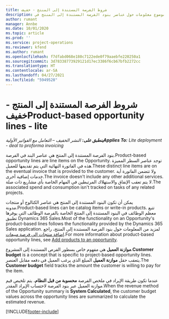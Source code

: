 ```yaml
---
title: شروط الفرصة المستندة إلى المنتج - خفيف
description: يوفر هذا الموضوع معلومات حول عناصر بنود الفرصة المستندة إلى المنتج في Project Operations.
author: rumant
manager: Annbe
ms.date: 10/01/2020
ms.topic: article
ms.prod: ''
ms.service: project-operations
ms.reviewer: kfend
ms.author: rumant
ms.openlocfilehash: f7dfabd068e180c7122ede0f79aaebfe220250a1
ms.sourcegitcommit: 3d78338773929121d17ec3386f6cb67bfb2272cc
ms.translationtype: HT
ms.contentlocale: ar-SA
ms.lasthandoff: 04/27/2021
ms.locfileid: "5949528"
---
```

# <a name="product-based-opportunity-lines---lite"></a><span data-ttu-id="abeeb-103">شروط الفرصة المستندة إلى المنتج - خفيف</span><span class="sxs-lookup"><span data-stu-id="abeeb-103">Product-based opportunity lines - lite</span></span>

<span data-ttu-id="abeeb-104">_**ينطبق على:** النشر الخفيف – التعامل مع الفواتير الأولية_</span><span class="sxs-lookup"><span data-stu-id="abeeb-104">_**Applies To:** Lite deployment - deal to proforma invoicing_</span></span>

<span data-ttu-id="abeeb-105">بنود الفرصة المستندة إلى المنتج هي عناصر البند في الفرصة.</span><span class="sxs-lookup"><span data-stu-id="abeeb-105">Product-based opportunity lines are line items on the Opportunity.</span></span> <span data-ttu-id="abeeb-106">توجد عناصر السطر المميزة هذه في الفاتورة النهائية التي يتم تقديمها للعميل.</span><span class="sxs-lookup"><span data-stu-id="abeeb-106">These distinct line items are on the eventual invoice that is provided to the customer.</span></span> <span data-ttu-id="abeeb-107">ولا تتضمن الفاتورة أية خدمات إضافية أخرى.</span><span class="sxs-lookup"><span data-stu-id="abeeb-107">The invoice doesn't include any other additional services.</span></span> <span data-ttu-id="abeeb-108">لا يتم تعقب الإنفاق والاستهلاك المرتبطين في المهام الخاصة بأي مشاريع ذات صلة.</span><span class="sxs-lookup"><span data-stu-id="abeeb-108">The associated spend and consumption isn't tracked on tasks of any related projects.</span></span>

<span data-ttu-id="abeeb-109">يمكن أن تكون البنود المستندة إلى المنتج هي عناصر الكتالوج أو منتجات مدونة.</span><span class="sxs-lookup"><span data-stu-id="abeeb-109">Product-based lines can be catalog items or write-in products.</span></span> <span data-ttu-id="abeeb-110">تتبع معظم الوظائف في البنود المستندة إلى المنتج الخاصة بالفرصة الوظائف التي يوفرها تطبيق Dynamics 365 Sales.</span><span class="sxs-lookup"><span data-stu-id="abeeb-110">Most of the functionality on an Opportunity's product-based lines follows the functionality provided by the Dynamics 365 Sales application.</span></span> <span data-ttu-id="abeeb-111">لمزيد من المعلومات حول بنود الفرصة المستندة إلى المنتج، راجع [إضافة منتجات إلى فرصة مبيعات](/dynamics365/sales-enterprise/add-products-opportunity).</span><span class="sxs-lookup"><span data-stu-id="abeeb-111">For more information about product-based opportunity lines, see [Add products to an opportunity](/dynamics365/sales-enterprise/add-products-opportunity).</span></span>

<span data-ttu-id="abeeb-112">**موازنة العميل** هي مفهوم خاص بسطور الفرص المستندة إلى المشروع.</span><span class="sxs-lookup"><span data-stu-id="abeeb-112">**Customer budget** is a concept that is specific to project-based opportunity lines.</span></span> <span data-ttu-id="abeeb-113">يتعقب حقل **موازنة العميل** المبلغ الذي يرغب العميل في دفعه مقابل العنصر.</span><span class="sxs-lookup"><span data-stu-id="abeeb-113">The **Customer budget** field tracks the amount the customer is willing to pay for the item.</span></span>

<span data-ttu-id="abeeb-114">عندما تكون طريقة الإيراد في ملخص الفرصة **محسوبة من قبل النظام**، يتم تلخيص قيم موازنة العميل عبر بنود الفرصة لاحتساب الإيراد المقدر.</span><span class="sxs-lookup"><span data-stu-id="abeeb-114">When the revenue method of the Opportunity summary is **System Calculated**, the customer budget values across the opportunity lines are summarized to calculate the estimated revenue.</span></span> 



[!INCLUDE[footer-include](../../includes/footer-banner.md)]